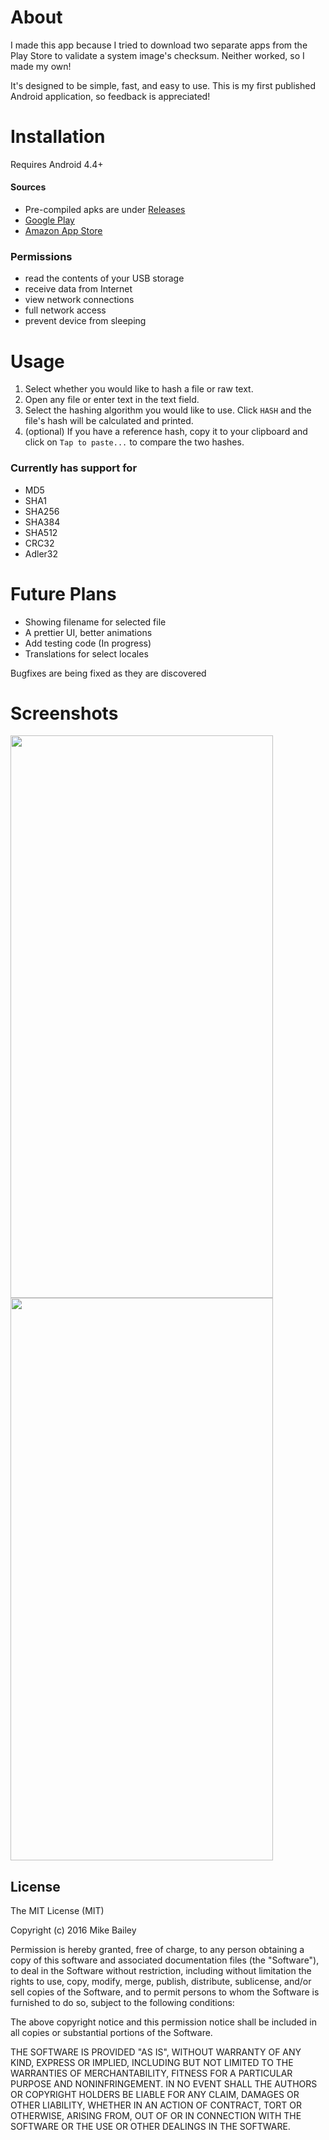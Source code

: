 # About

I made this app because I tried to download two separate apps from the Play Store to validate a system image's checksum. Neither worked, so I made my own!

It's designed to be simple, fast, and easy to use. This is my first published Android application, so feedback is appreciated!

# Installation

Requires Android 4.4+

#### Sources
* Pre-compiled apks are under [Releases](https://github.com/Miskerest/Hashr/releases)
* [Google Play](https://play.google.com/store/apps/details?id=com.misker.mike.hasher)
* [Amazon App Store](http://a.co/dk4aA1O)

### Permissions

* read the contents of your USB storage
* receive data from Internet
* view network connections
* full network access
* prevent device from sleeping

# Usage
1. Select whether you would like to hash a file or raw text.
2. Open any file or enter text in the text field.
3. Select the hashing algorithm you would like to use. Click `HASH` and the file's hash will be calculated and printed.
4. (optional) If you have a reference hash, copy it to your clipboard and click on `Tap to paste...` to compare the two hashes.

### Currently has support for
* MD5
* SHA1
* SHA256
* SHA384
* SHA512
* CRC32
* Adler32

# Future Plans

* Showing filename for selected file
* A prettier UI, better animations
* Add testing code (In progress)
* Translations for select locales

Bugfixes are being fixed as they are discovered

# Screenshots
<img src="https://lh3.googleusercontent.com/CqD_ufFeLSInDyIzIrKfbRXHDDuAkeFv5I21zGiMCqFi1m8NjqJYcKdACMQDbKUZ5ow=h900"  width="420" height="900"><img src="https://lh3.googleusercontent.com/wCIF0JWT7eTv3yUPMQ8xfMGQdWdyl0ugq5O3fj8pi8Thxn52l_abSE9yXzcg8YWOQGXF=h900-rw"  width="420" height="900">

## License

The MIT License (MIT)

Copyright (c) 2016 Mike Bailey

Permission is hereby granted, free of charge, to any person obtaining a copy
of this software and associated documentation files (the "Software"), to deal
in the Software without restriction, including without limitation the rights
to use, copy, modify, merge, publish, distribute, sublicense, and/or sell
copies of the Software, and to permit persons to whom the Software is
furnished to do so, subject to the following conditions:

The above copyright notice and this permission notice shall be included in all
copies or substantial portions of the Software.

THE SOFTWARE IS PROVIDED "AS IS", WITHOUT WARRANTY OF ANY KIND, EXPRESS OR
IMPLIED, INCLUDING BUT NOT LIMITED TO THE WARRANTIES OF MERCHANTABILITY,
FITNESS FOR A PARTICULAR PURPOSE AND NONINFRINGEMENT. IN NO EVENT SHALL THE
AUTHORS OR COPYRIGHT HOLDERS BE LIABLE FOR ANY CLAIM, DAMAGES OR OTHER
LIABILITY, WHETHER IN AN ACTION OF CONTRACT, TORT OR OTHERWISE, ARISING FROM,
OUT OF OR IN CONNECTION WITH THE SOFTWARE OR THE USE OR OTHER DEALINGS IN THE
SOFTWARE.
